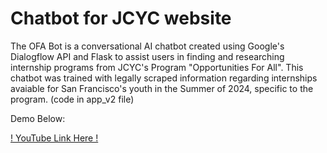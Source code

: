 # Chatbot for JCYC website

The OFA Bot is a conversational AI chatbot created using Google's Dialogflow API and Flask to assist users in finding and researching internship programs from JCYC's Program "Opportunities For All". This chatbot was trained with legally scraped information regarding internships avaiable for San Francisco's youth in the Summer of 2024, specific to the program. (code in app_v2 file)

Demo Below: 



[! YouTube Link Here ! ](https://youtu.be/ndPN5va7pCc)
